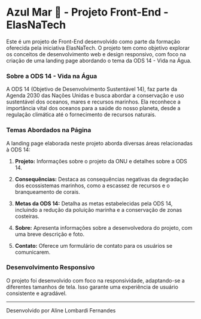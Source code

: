 # Azul Mar 🌊 - Projeto Front-End - ElasNaTech

Este é um projeto de Front-End desenvolvido como parte da formação oferecida pela iniciativa ElasNaTech. O projeto tem como objetivo explorar os conceitos de desenvolvimento web e design responsivo, com foco na criação de uma landing page abordando o tema da ODS 14 - Vida na Água.

### Sobre a ODS 14 - Vida na Água

A ODS 14 (Objetivo de Desenvolvimento Sustentável 14), faz parte da Agenda 2030 das Nações Unidas e busca abordar a conservação e uso sustentável dos oceanos, mares e recursos marinhos. Ela reconhece a importância vital dos oceanos para a saúde do nosso planeta, desde a regulação climática até o fornecimento de recursos naturais.

### Temas Abordados na Página

A landing page elaborada neste projeto aborda diversas áreas relacionadas à ODS 14:

1. **Projeto:** Informações sobre o projeto da ONU e detalhes sobre a ODS 14.

2. **Consequências:** Destaca as consequências negativas da degradação dos ecossistemas marinhos, como a escassez de recursos e o branqueamento de corais.

3. **Metas da ODS 14:** Detalha as metas estabelecidas pela ODS 14, incluindo a redução da poluição marinha e a conservação de zonas costeiras.

4. **Sobre:** Apresenta informações sobre a desenvolvedora do projeto, com uma breve descrição e foto.

5. **Contato:** Oferece um formulário de contato para os usuários se comunicarem.

### Desenvolvimento Responsivo

O projeto foi desenvolvido com foco na responsividade, adaptando-se a diferentes tamanhos de tela. Isso garante uma experiência de usuário consistente e agradável.

---

Desenvolvido por Aline Lombardi Fernandes



